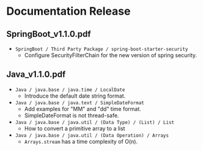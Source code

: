# Documentation Release
## SpringBoot_v1.1.0.pdf
* `SpringBoot / Third Party Package / spring-boot-starter-security`
  * Configure SecurityFilterChain for the new version of spring security. 
## Java_v1.1.0.pdf
* `Java / java.base / java.time / LocalDate`
  * Introduce the default date string format.
* `Java / java.base / java.text / SimpleDateFormat`
  * Add examples for "MM" and "dd" time format.
  * SimpleDateFormat is not thread-safe. 
* `Java / java.base / java.util / (Data Type) / (List) / List`
  * How to convert a primitive array to a list  
* `Java / java.base / java.util / (Data Operation) / Arrays`
  * `Arrays.stream` has a time complexity of O(n). 
  